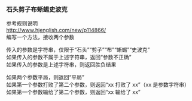 ### 石头剪子布蜥蜴史波克

参考规则说明  
http://www.hjenglish.com/new/p114866/  
编写一个方法，接收两个参数

传入的参数是字符串，仅限于“石头”“剪子”“布”“蜥蜴”“史波克”  
如果传入的参数不属于上述字符串，返回“参数不正确”  
如果传入的参数是上述字符串，则返回胜负结果  

如果两个参数平局，则返回“平局”  
如果第一个参数打败了第二个参数，则返回“xx 打败了 xx”（xx 是参数字符串）
如果第一个参数输给了第二个参数，则返回“xx 输给了 xx”
